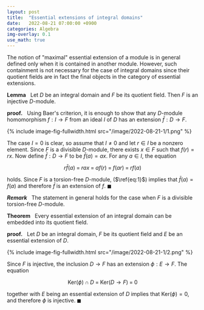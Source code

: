 ```yaml
---
layout: post
title:  "Essential extensions of integral domains"
date:   2022-08-21 07:00:00 +0900
categories: Algebra
img-overlay: 0.1
use_math: true
---
```


The notion of "maximal" essential extension of a module is in general defined only when it is contained in another module. However, such containment is not necessary for the case of integral domains since their quotient fields are in fact the final objects in the category of essential extensions.

**Lemma** &nbsp; Let $D$ be an integral domain and $F$ be its quotient field. Then $F$ is an injective $D$-module.

**proof.** &nbsp; Using Baer's criterion, it is enough to show that any $D$-module homomorphism $f : I \to F$ from an ideal $I$ of $D$ has an extension $\bar{f} : D \to F$.

{% include image-fig-fullwidth.html src="/image/2022-08-21-1/1.png" %}

The case $I=0$ is clear, so assume that $I \neq 0$ and let $r \in I$ be a nonzero element. Since $F$ is a divisible $D$-module, there exists $x \in F$ such that $f(r) = rx$. Now define $\bar{f} : D \to F$ to be $\bar{f}(a) = ax$. For any $a \in I$, the equation

$$\begin{equation}\label{eq:1}
r\bar{f}(a) \;=\; rax \;=\; af(r) \;=\; f(ar) \;=\; rf(a)
\end{equation}$$

holds. Since $F$ is a torsion-free $D$-module, ($\ref{eq:1}$) implies that $\bar{f}(a) = f(a)$ and therefore $\bar{f}$ is an extension of $f$. $\blacksquare$

_**Remark**_ &nbsp; The statement in general holds for the case when $F$ is a divisible torsion-free $D$-module.

**Theorem** &nbsp; Every essential extension of an integral domain can be embedded into its quotient field.

**proof.** &nbsp; Let $D$ be an integral domain, $F$ be its quotient field and $E$ be an essential extension of $D$.

{% include image-fig-fullwidth.html src="/image/2022-08-21-1/2.png" %}

Since $F$ is injective, the inclusion $D \to F$ has an extension $\phi : E \to F$. The equation

$$\begin{equation}\label{eq:2}
\mathrm{Ker}(\phi) \cap D \;=\; \mathrm{Ker}(D \to F) \;=\; 0
\end{equation}$$

together with $E$ being an essential extension of $D$ implies that $\mathrm{Ker}(\phi) = 0$, and therefore $\phi$ is injective. $\blacksquare$